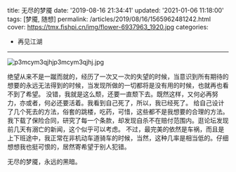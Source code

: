 title: 无尽的梦魇
date: '2019-08-16 21:34:41'
updated: '2021-01-06 11:18:00'
tags: [梦魇, 随想]
permalink: /articles/2019/08/16/1565962481242.html
cover: https://tmx.fishpi.cn/img/flower-6937963_1920.jpg
categories: 
- 再见江湖

---
![p3mcym3qjhjp3mcym3qjhj.jpg](https://tmx.fishpi.cn/img/flower-6937963_1920.jpg)

绝望从来不是一蹴而就的，经历了一次又一次的失望的时候，当意识到所有期待的想要的永远无法得到的时候，当发现所做的一切都将是没有用的时候，也就再也看不到了希望。
没错，我就是这么颓，还要一直颓下去。既然这样，又何必再努力，亦或者，何必还要活着。我看到自己死了，所以，我已经死了。
给自己设计了几个死去的方法，俗套的跳楼，吃药，可惜，这些都不是我想要的合理的方法。我下载了保险合同，研究了每一个条款，却发现自杀不在赔付范围内。逛论坛发现前几天有溺亡的新闻，这个似乎可以考虑。
不过，最完美的依然是车祸，而且是上下班途中，我正常在非机动车道骑车的时候，当然，这种几率是相当低的。仔细想想我也挺可恨的，居然寄希望于别人犯错。

无尽的梦魇，永远的黑暗。


